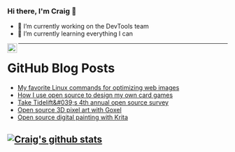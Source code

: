 ### Hi there, I'm Craig 👋

<!--
**CraigTeelFugro/CraigTeelFugro** is a ✨ _special_ ✨ repository because its `README.md` (this file) appears on your GitHub profile.

Here are some ideas to get you started:
-->

- 🔭 I’m currently working on the DevTools team
- 🌱 I’m currently learning everything I can

[<img align="left" alt="Craig Teel | LinkedIn" width="22px" src="https://cdn.jsdelivr.net/npm/simple-icons@v3/icons/linkedin.svg" />][linkedin]

---

# GitHub Blog Posts

<!-- BLOG-POST-LIST:START -->
- [My favorite Linux commands for optimizing web images](https://opensource.com/article/21/12/optimize-web-images-linux)
- [How I use open source to design my own card games](https://opensource.com/article/21/12/open-source-card-game)
- [Take Tidelift&amp;#039;s 4th annual open source survey](https://opensource.com/article/21/12/open-source-survey)
- [Open source 3D pixel art with Goxel](https://opensource.com/article/21/12/3d-pixel-art-goxel)
- [Open source digital painting with Krita](https://opensource.com/article/21/12/krita-digital-paint)
<!-- BLOG-POST-LIST:END -->

## [![Craig's github stats](https://github-readme-stats.vercel.app/api?username=craigteelfugro)](https://github.com/anuraghazra/github-readme-stats)


[linkedin]: https://linkedin.com/in/craig-teel-b8786771
